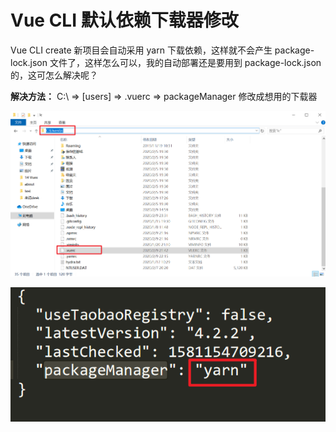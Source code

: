# Vue CLI 默认依赖下载器修改

Vue CLI create 新项目会自动采用 yarn 下载依赖，这样就不会产生 package-lock.json 文件了，这样怎么可以，我的自动部署还是要用到  package-lock.json 的，这可怎么解决呢？

**解决方法：** C:\ => [users] => .vuerc => packageManager 修改成想用的下载器

![image-20200210085804382](./asstes/image-20200210085804382.png)

![image-20200210090034566](./asstes/image-20200210090034566.png)

